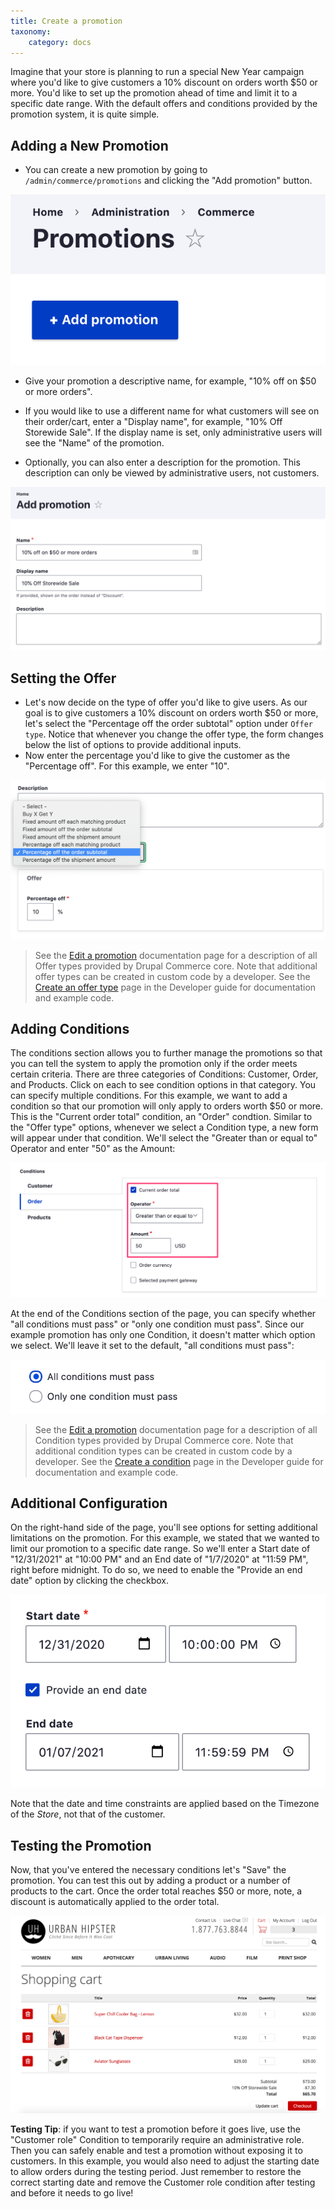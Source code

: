 ```yaml
---
title: Create a promotion
taxonomy:
    category: docs
---
```



Imagine that your store is planning to run a special New Year campaign where you'd like to give customers a 10% discount on orders worth $50 or more. You'd like to set up the promotion ahead of time and limit it to a specific date range. With the default offers and conditions provided by the promotion system, it is quite simple.

## Adding a New Promotion

- You can create a new promotion by going to ``/admin/commerce/promotions`` and clicking the "Add promotion" button.

![Admin ui for creating a promotion](../images/creating_a_promotion.png)

- Give your promotion a descriptive name, for example, "10% off on $50 or more orders".

- If you would like to use a different name for what customers will see on their order/cart, enter a "Display name", for example, "10% Off Storewide Sale". If the display name is set, only administrative users will see the "Name" of the promotion.

- Optionally, you can also enter a description for the promotion. This description can only be viewed by administrative users, not customers.

![Admin ui for defining a new promotion](../images/creating_a_promotion_naming.png)

  
Setting the Offer
-----------------

- Let's now decide on the type of offer you'd like to give users. As our goal is to give customers a 10% discount on orders worth $50 or more, let's select the "Percentage off the order subtotal" option under ``Offer type``. Notice that whenever you change the offer type, the form changes below the list of options to provide additional inputs.
- Now enter the percentage you'd like to give the customer as the "Percentage off". For this example, we enter "10".

![Admin ui for setting promotion offer](../images/promotion_offer.png)

>See the [Edit a promotion](../edit-promotion) documentation page for a description of all Offer types provided by Drupal Commerce core. Note that additional offer types can be created in custom code by a developer. See the [Create an offer type](../../../developer-guide/promotions/create-an-offer-type) page in the Developer guide for documentation and example code.

  
Adding Conditions
-----------------

The conditions section allows you to further manage the promotions so that you can tell the system to apply the promotion only if the order meets certain criteria. There are three categories of Conditions: Customer, Order, and Products. Click on each to see condition options in that category. You can specify multiple conditions. For this example, we want to add a condition so that our promotion will only apply to orders worth $50 or more. This is the "Current order total" condition, an "Order" condtion. Similar to the "Offer type" options, whenever we select a Condition type, a new form will appear under that condition. We'll select the "Greater than or equal to" Operator and enter "50" as the Amount:

![Admin UI for setting promotion conditions](../images/promotion_conditions.png)

At the end of the Conditions section of the page, you can specify whether "all conditions must pass" or "only one condition must pass". Since our example promotion has only one Condition, it doesn't matter which option we select. We'll leave it set to the default, "all conditions must pass":

![Admin UI for setting promotion conditions](../images/promotion_all_or_one_condition.png)


>See the [Edit a promotion](../edit-promotion) documentation page for a description of all Condition types provided by Drupal Commerce core. Note that additional condition types can be created in custom code by a developer. See the [Create a condition](../../../developer-guide/promotions/create-a-condition) page in the Developer guide for documentation and example code.



Additional Configuration
------------------

On the right-hand side of the page, you'll see options for setting additional limitations on the promotion. For this example, we stated that we wanted to limit our promotion to a specific date range. So we'll enter a Start date of "12/31/2021" at "10:00 PM" and an End date of "1/7/2020" at "11:59 PM", right before midnight. To do so, we need to enable the "Provide an end date" option by clicking the checkbox.

![Admin UI for setting promotion conditions](../images/promotion_start_end_date.png)

Note that the date and time constraints are applied based on the Timezone of the *Store*, not that of the customer.


Testing the Promotion
-----------------
Now, that you've entered the necessary conditions let's "Save" the promotion. You can test this out by adding a product or a number of products to the cart. Once the order total reaches $50 or more, note, a discount is automatically applied to the order total.

![](../images/promotion_discount_applied.png)

**Testing Tip**: if you want to test a promotion before it goes live, use the "Customer role" Condition to temporarily require an administrative role. Then you can safely enable and test a promotion without exposing it to customers. In this example, you would also need to adjust the starting date to allow orders during the testing period. Just remember to restore the correct starting date and remove the Customer role condition after testing and before it needs to go live!



